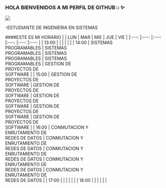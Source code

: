 ### HOLA BIENVENIDOS A MI PERFIL DE GITHUB☺✨

<!--
**M0NRY/M0NRY** is a ✨ _special_ ✨ repository because its `README.md` (this file) appears on your GitHub profile.

Here are some ideas to get you started:

- 🔭 I’m currently working on ...
- 🌱 I’m currently learning ...
- 👯 I’m looking to collaborate on ...
- 🤔 I’m looking for help with ...
- 💬 Ask me about ...
- 📫 How to reach me: ...
- 😄 Pronouns: ...
- ⚡ Fun fact: ...
-->

![](https://images.cooltext.com/5620368.gif)

-ESTUDIANTE DE INGENIERIA EN SISTEMAS



####ESTE ES MI HORARIO
|  	| LUN 	| MAR 	| MIE 	| JUE 	| VIE 	|
|:---:	|:---:	|:---:	|:---:	|:---:	|:---:	|
| 13:00 	|  	|  	|  	|  	|  	|
| 14:00 	| SISTEMAS<br>PROGRAMABLES 	| SISTEMAS<br>PROGRAMABLES 	| SISTEMAS<br>PROGRAMABLES 	| SISTEMAS<br>PROGRAMABLES 	| GESTION DE<br>PROYECTOS DE<br>SOFTWARE 	|
| 15:00 	| GESTION DE<br>PROYECTOS DE <br>SOFTWARE 	| GESTION DE<br>PROYECTOS DE<br>SOFTWARE 	| GESTION DE<br>PROYECTOS DE<br>SOFTWARE 	| GESTION DE<br>PROYECTOS DE<br>SOFTWARE 	| GESTION DE<br>PROYECTOS DE<br>SOFTWARE 	|
| 16:00 	| CONMUTACION Y<br>ENRUTAMIENTO DE<br>REDES DE DATOS 	| CONMUTACION Y<br>ENRUTAMIENTO DE<br>REDES DE DATOS 	| CONMUTACION Y<br>ENRUTAMIENTO DE<br>REDES DE DATOS 	| CONMUTACION Y<br>ENRUTAMIENTO DE<br>REDES DE DATOS 	| CONMUTACION Y<br>ENRUTAMIENTO DE<br>REDES DE DATOS 	|
| 17:00 	|  	|  	|  	|  	|  	|
| 18:00 	|  	|  	|  	|  	|  	|
